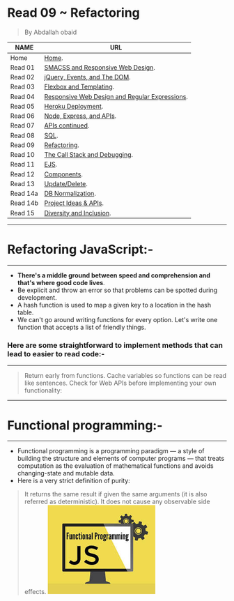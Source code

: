 # Read 09 ~ Refactoring
> By Abdallah obaid

**NAME**     | **URL**
------------ | -------------
Home         | [Home](https://abdallah-obaid.github.io/reading-notes-301/).
 Read 01     | [SMACSS and Responsive Web Design](https://abdallah-obaid.github.io/reading-notes-301/class-01).
 Read 02     | [jQuery, Events, and The DOM](https://abdallah-obaid.github.io/reading-notes-301/class-02).
 Read 03     | [Flexbox and Templating](https://abdallah-obaid.github.io/reading-notes-301/class-03).
 Read 04     | [Responsive Web Design and Regular Expressions](https://abdallah-obaid.github.io/reading-notes-301/class-04).
 Read 05     | [Heroku Deployment](https://abdallah-obaid.github.io/reading-notes-301/class-05).
 Read 06     | [Node, Express, and APIs](https://abdallah-obaid.github.io/reading-notes-301/class-06).
 Read 07     | [APIs continued](https://abdallah-obaid.github.io/reading-notes-301/class-07).
 Read 08     | [SQL](https://abdallah-obaid.github.io/reading-notes-301/class-08).
 Read 09     | [Refactoring](https://abdallah-obaid.github.io/reading-notes-301/class-09).
 Read 10     | [The Call Stack and Debugging](https://abdallah-obaid.github.io/reading-notes-301/class-10).
 Read 11     | [EJS](https://abdallah-obaid.github.io/reading-notes-301/class-11).
 Read 12     | [Components](https://abdallah-obaid.github.io/reading-notes-301/class-12).
 Read 13     | [Update/Delete](https://abdallah-obaid.github.io/reading-notes-301/class-13).
 Read 14a    | [DB Normalization](https://abdallah-obaid.github.io/reading-notes-301/class-14a).
 Read 14b    | [Project Ideas & APIs](https://abdallah-obaid.github.io/reading-notes-301/class-14b).
 Read 15     | [Diversity and Inclusion](https://abdallah-obaid.github.io/reading-notes-301/class-15).

 
----------------------------------
# Refactoring JavaScript:-
----------------------------------
 * **There's a middle ground between speed and comprehension and that's where good code lives**.
 * Be explicit and throw an error so that problems can be spotted during development.
 * A hash function is used to map a given key to a location in the hash table. 
 * We can't go around writing functions for every option. Let's write one function that accepts a list of friendly things.
 
 ### Here are some straightforward to implement methods that can lead to easier to read code:-
 ----------------------------------
 > Return early from functions.
 > Cache variables so functions can be read like sentences.
 > Check for Web APIs before implementing your own functionality:

----------------------------------
# Functional programming:-
----------------------------------
* Functional programming is a programming paradigm — a style of building the structure and elements of computer programs — that treats computation as the evaluation of mathematical functions and avoids changing-state and mutable data.
*  Here is a very strict definition of purity:
> It returns the same result if given the same arguments (it is also referred as deterministic).
> It does not cause any observable side effects.
 ![functional](./Img/functional.png)